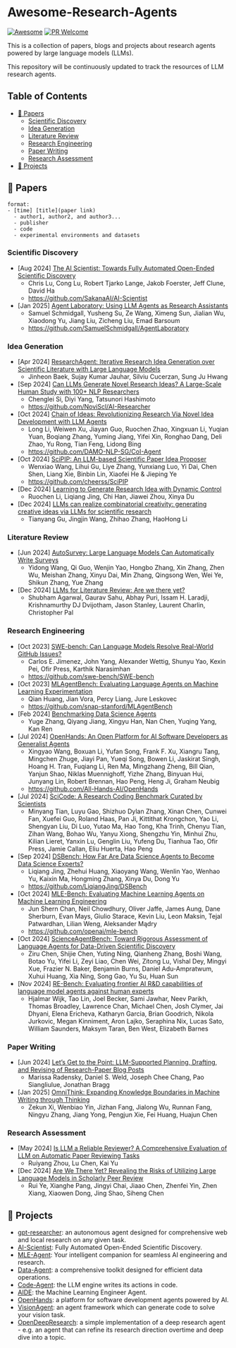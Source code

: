 # Awesome-Research-Agents
[![Awesome](https://awesome.re/badge.svg)](https://awesome.re)
[![PR Welcome](https://img.shields.io/badge/PRs-welcome-brightgreen)](https://github.com/chchenhui/awesome-research-agents/pulls)

This is a collection of papers, blogs and projects about research agents powered by large language models (LLMs).

This repository will be continuously updated to track the resources of LLM research agents.

## Table of Contents

- [📖 Papers](#papers)
  - [Scientific Discovery](#scientific-discovery)
  - [Idea Generation](#idea-generation)
  - [Literature Review](#literature-review)
  - [Research Engineering](#research-engineering)
  - [Paper Writing](#paper-writing)
  - [Research Assessment](#research-assessment)
- [🔧 Projects](#projects)

## 📖 Papers
```
format:
- [time] [title](paper link)
  - author1, author2, and author3...
  - publisher
  - code
  - experimental environments and datasets
```
### Scientific Discovery
- [Aug 2024] [The AI Scientist: Towards Fully Automated Open-Ended Scientific Discovery](https://arxiv.org/pdf/2408.06292)
  - Chris Lu, Cong Lu, Robert Tjarko Lange, Jakob Foerster, Jeff Clune, David Ha
  - https://github.com/SakanaAI/AI-Scientist
- [Jan 2025] [Agent Laboratory: Using LLM Agents as Research Assistants](https://arxiv.org/pdf/2501.04227)
  - Samuel Schmidgall, Yusheng Su, Ze Wang, Ximeng Sun, Jialian Wu, Xiaodong Yu, Jiang Liu, Zicheng Liu, Emad Barsoum
  - https://github.com/SamuelSchmidgall/AgentLaboratory

### Idea Generation
- [Apr 2024] [ResearchAgent: Iterative Research Idea Generation over Scientific Literature with Large Language Models](https://arxiv.org/pdf/2404.07738)
  - Jinheon Baek, Sujay Kumar Jauhar, Silviu Cucerzan, Sung Ju Hwang
- [Sep 2024] [Can LLMs Generate Novel Research Ideas? A Large-Scale Human Study with 100+ NLP Researchers](https://arxiv.org/pdf/2409.04109)
  - Chenglei Si, Diyi Yang, Tatsunori Hashimoto
  - https://github.com/NoviScl/AI-Researcher
- [Oct 2024] [Chain of Ideas: Revolutionizing Research Via Novel Idea Development with LLM Agents](https://arxiv.org/pdf/2410.13185)
  - Long Li, Weiwen Xu, Jiayan Guo, Ruochen Zhao, Xingxuan Li, Yuqian Yuan, Boqiang Zhang, Yuming Jiang, Yifei Xin, Ronghao Dang, Deli Zhao, Yu Rong, Tian Feng, Lidong Bing
  - https://github.com/DAMO-NLP-SG/CoI-Agent
- [Oct 2024] [SciPIP: An LLM-based Scientific Paper Idea Proposer ](https://arxiv.org/pdf/2410.23166)
  - Wenxiao Wang, Lihui Gu, Liye Zhang, Yunxiang Luo, Yi Dai, Chen Shen, Liang Xie, Binbin Lin, Xiaofei He & Jieping Ye
  - https://github.com/cheerss/SciPIP
- [Dec 2024] [Learning to Generate Research Idea with Dynamic Control](https://arxiv.org/pdf/2412.14626)
  - Ruochen Li, Liqiang Jing, Chi Han, Jiawei Zhou, Xinya Du
- [Dec 2024] [LLMs can realize combinatorial creativity: generating creative ideas via LLMs for scientific research](https://arxiv.org/pdf/2412.14141)
  - Tianyang Gu, Jingjin Wang, Zhihao Zhang, HaoHong Li

### Literature Review
- [Jun 2024] [AutoSurvey: Large Language Models Can Automatically Write Surveys](https://arxiv.org/pdf/2406.10252v1)
  - Yidong Wang, Qi Guo, Wenjin Yao, Hongbo Zhang, Xin Zhang, Zhen Wu, Meishan Zhang, Xinyu Dai, Min Zhang, Qingsong Wen, Wei Ye, Shikun Zhang, Yue Zhang
- [Dec 2024] [LLMs for Literature Review: Are we there yet?](https://www.arxiv.org/pdf/2412.15249)
  - Shubham Agarwal, Gaurav Sahu, Abhay Puri, Issam H. Laradji, Krishnamurthy DJ Dvijotham, Jason Stanley, Laurent Charlin, Christopher Pal

### Research Engineering
- [Oct 2023] [SWE-bench: Can Language Models Resolve Real-World GitHub Issues?](https://arxiv.org/pdf/2310.06770)
  - Carlos E. Jimenez, John Yang, Alexander Wettig, Shunyu Yao, Kexin Pei, Ofir Press, Karthik Narasimhan
  - https://github.com/swe-bench/SWE-bench
- [Oct 2023] [MLAgentBench: Evaluating Language Agents on Machine Learning Experimentation](https://arxiv.org/pdf/2310.03302)
  - Qian Huang, Jian Vora, Percy Liang, Jure Leskovec
  - https://github.com/snap-stanford/MLAgentBench
- [Feb 2024] [Benchmarking Data Science Agents](https://arxiv.org/pdf/2402.17168)
  - Yuge Zhang, Qiyang Jiang, Xingyu Han, Nan Chen, Yuqing Yang, Kan Ren
- [Jul 2024] [OpenHands: An Open Platform for AI Software Developers as Generalist Agents](https://arxiv.org/pdf/2407.16741)
  - Xingyao Wang, Boxuan Li, Yufan Song, Frank F. Xu, Xiangru Tang, Mingchen Zhuge, Jiayi Pan, Yueqi Song, Bowen Li, Jaskirat Singh, Hoang H. Tran, Fuqiang Li, Ren Ma, Mingzhang Zheng, Bill Qian, Yanjun Shao, Niklas Muennighoff, Yizhe Zhang, Binyuan Hui, Junyang Lin, Robert Brennan, Hao Peng, Heng Ji, Graham Neubig
  - https://github.com/All-Hands-AI/OpenHands
- [Jul 2024] [SciCode: A Research Coding Benchmark Curated by Scientists](https://arxiv.org/pdf/2407.13168)
  - Minyang Tian, Luyu Gao, Shizhuo Dylan Zhang, Xinan Chen, Cunwei Fan, Xuefei Guo, Roland Haas, Pan Ji, Kittithat Krongchon, Yao Li, Shengyan Liu, Di Luo, Yutao Ma, Hao Tong, Kha Trinh, Chenyu Tian, Zihan Wang, Bohao Wu, Yanyu Xiong, Shengzhu Yin, Minhui Zhu, Kilian Lieret, Yanxin Lu, Genglin Liu, Yufeng Du, Tianhua Tao, Ofir Press, Jamie Callan, Eliu Huerta, Hao Peng
- [Sep 2024] [DSBench: How Far Are Data Science Agents to Become Data Science Experts?](https://arxiv.org/pdf/2409.07703)
  - Liqiang Jing, Zhehui Huang, Xiaoyang Wang, Wenlin Yao, Wenhao Yu, Kaixin Ma, Hongming Zhang, Xinya Du, Dong Yu
  - https://github.com/LiqiangJing/DSBench
- [Oct 2024] [MLE-Bench: Evaluating Machine Learning Agents on Machine Learning Engineering](https://arxiv.org/pdf/2410.07095)
  - Jun Shern Chan, Neil Chowdhury, Oliver Jaffe, James Aung, Dane Sherburn, Evan Mays, Giulio Starace, Kevin Liu, Leon Maksin, Tejal Patwardhan, Lilian Weng, Aleksander Mądry
  - https://github.com/openai/mle-bench
- [Oct 2024] [ScienceAgentBench: Toward Rigorous Assessment of Language Agents for Data-Driven Scientific Discovery](https://arxiv.org/pdf/2410.05080)
  - Ziru Chen, Shijie Chen, Yuting Ning, Qianheng Zhang, Boshi Wang, Botao Yu, Yifei Li, Zeyi Liao, Chen Wei, Zitong Lu, Vishal Dey, Mingyi Xue, Frazier N. Baker, Benjamin Burns, Daniel Adu-Ampratwum, Xuhui Huang, Xia Ning, Song Gao, Yu Su, Huan Sun
- [Nov 2024] [RE-Bench: Evaluating frontier AI R&D capabilities of language model agents against human experts](https://arxiv.org/pdf/2411.15114)
  - Hjalmar Wijk, Tao Lin, Joel Becker, Sami Jawhar, Neev Parikh, Thomas Broadley, Lawrence Chan, Michael Chen, Josh Clymer, Jai Dhyani, Elena Ericheva, Katharyn Garcia, Brian Goodrich, Nikola Jurkovic, Megan Kinniment, Aron Lajko, Seraphina Nix, Lucas Sato, William Saunders, Maksym Taran, Ben West, Elizabeth Barnes

### Paper Writing
- [Jun 2024] [Let’s Get to the Point: LLM-Supported Planning, Drafting, and Revising of Research-Paper Blog Posts](https://arxiv.org/pdf/2406.10370v1)
  - Marissa Radensky, Daniel S. Weld, Joseph Chee Chang, Pao Siangliulue, Jonathan Bragg
- [Jan 2025] [OmniThink: Expanding Knowledge Boundaries in Machine Writing through Thinking](https://arxiv.org/pdf/2501.09751)
  - Zekun Xi, Wenbiao Yin, Jizhan Fang, Jialong Wu, Runnan Fang, Ningyu Zhang, Jiang Yong, Pengjun Xie, Fei Huang, Huajun Chen

### Research Assessment
- [May 2024] [Is LLM a Reliable Reviewer? A Comprehensive Evaluation of LLM on Automatic Paper Reviewing Tasks](https://aclanthology.org/2024.lrec-main.816.pdf)
  - Ruiyang Zhou, Lu Chen, Kai Yu
- [Dec 2024] [Are We There Yet? Revealing the Risks of Utilizing Large Language Models in Scholarly Peer Review](https://arxiv.org/pdf/2412.01708?)
  - Rui Ye, Xianghe Pang, Jingyi Chai, Jiaao Chen, Zhenfei Yin, Zhen Xiang, Xiaowen Dong, Jing Shao, Siheng Chen

## 🔧 Projects
- [gpt-researcher](https://github.com/assafelovic/gpt-researcher): an autonomous agent designed for comprehensive web and local research on any given task.
- [AI-Scientist](https://github.com/SakanaAI/AI-Scientist): Fully Automated
Open-Ended Scientific Discovery.
- [MLE-Agent](https://github.com/MLSysOps/MLE-agent): Your intelligent companion for seamless AI engineering and research.
- [Data-Agent](https://github.com/xlang-ai/OpenAgents/tree/main/real_agents/data_agent): a comprehensive toolkit designed for efficient data operations.
- [Code-Agent](https://github.com/huggingface/smolagents): the LLM engine writes its actions in code.
- [AIDE](https://github.com/WecoAI/aideml): the Machine Learning Engineer Agent.
- [OpenHands](https://github.com/All-Hands-AI/OpenHands): a platform for software development agents powered by AI.
- [VisionAgent](https://github.com/landing-ai/vision-agent): an agent framework which can generate code to solve your vision task.
- [OpenDeepResearch](https://github.com/dzhng/deep-research): a simple implementation of a deep research agent - e.g. an agent that can refine its research direction overtime and deep dive into a topic.
